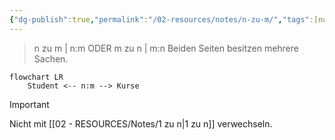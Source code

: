 ```yaml
---
{"dg-publish":true,"permalink":"/02-resources/notes/n-zu-m/","tags":[null],"noteIcon":"","updated":"2024-06-08T00:32:01.648+02:00"}
---
```


> n zu m | n:m ODER m zu n | m:n 
> Beiden Seiten besitzen mehrere Sachen.

```mermaid  
flowchart LR
    Student <-- n:m --> Kurse

```

>[!important] 
>Nicht mit [[02 - RESOURCES/Notes/1 zu n\|1 zu n]] verwechseln.